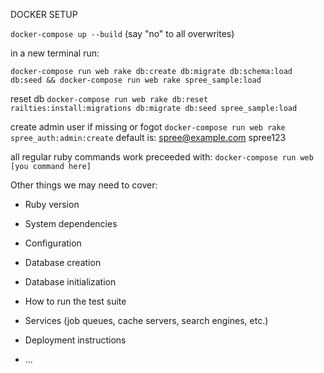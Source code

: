 DOCKER SETUP

`docker-compose up --build` (say "no" to all overwrites)

in a new terminal run:

`docker-compose run web rake db:create db:migrate db:schema:load db:seed && docker-compose run web rake spree_sample:load`

reset db
`docker-compose run web rake db:reset railties:install:migrations db:migrate db:seed spree_sample:load`

create admin user if missing or fogot
`docker-compose run web rake spree_auth:admin:create`
default is:
spree@example.com
spree123

all regular ruby commands work preceeded with:
`docker-compose run web [you command here]`

Other things we may need to cover:

- Ruby version

- System dependencies

- Configuration

- Database creation

- Database initialization

- How to run the test suite

- Services (job queues, cache servers, search engines, etc.)

- Deployment instructions

- ...
